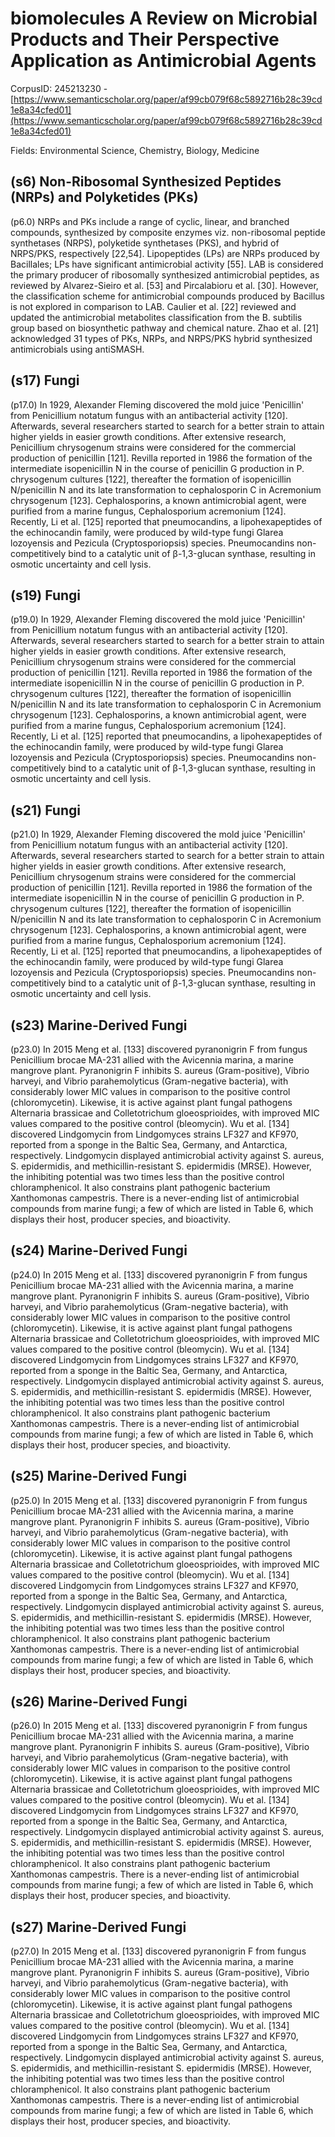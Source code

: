 # biomolecules A Review on Microbial Products and Their Perspective Application as Antimicrobial Agents

CorpusID: 245213230 - [https://www.semanticscholar.org/paper/af99cb079f68c5892716b28c39cd1e8a34cfed01](https://www.semanticscholar.org/paper/af99cb079f68c5892716b28c39cd1e8a34cfed01)

Fields: Environmental Science, Chemistry, Biology, Medicine

## (s6) Non-Ribosomal Synthesized Peptides (NRPs) and Polyketides (PKs)
(p6.0) NRPs and PKs include a range of cyclic, linear, and branched compounds, synthesized by composite enzymes viz. non-ribosomal peptide synthetases (NRPS), polyketide synthetases (PKS), and hybrid of NRPS/PKS, respectively [22,54]. Lipopeptides (LPs) are NRPs produced by Bacillales; LPs have significant antimicrobial activity [55]. LAB is considered the primary producer of ribosomally synthesized antimicrobial peptides, as reviewed by Alvarez-Sieiro et al. [53] and Pircalabioru et al. [30]. However, the classification scheme for antimicrobial compounds produced by Bacillus is not explored in comparison to LAB. Caulier et al. [22] reviewed and updated the antimicrobial metabolites classification from the B. subtilis group based on biosynthetic pathway and chemical nature. Zhao et al. [21] acknowledged 31 types of PKs, NRPs, and NRPS/PKS hybrid synthesized antimicrobials using antiSMASH.
## (s17) Fungi
(p17.0) In 1929, Alexander Fleming discovered the mold juice 'Penicillin' from Penicillium notatum fungus with an antibacterial activity [120]. Afterwards, several researchers started to search for a better strain to attain higher yields in easier growth conditions. After extensive research, Penicillium chrysogenum strains were considered for the commercial production of penicillin [121]. Revilla reported in 1986 the formation of the intermediate isopenicillin N in the course of penicillin G production in P. chrysogenum cultures [122], thereafter the formation of isopenicillin N/penicillin N and its late transformation to cephalosporin C in Acremonium chrysogenum [123]. Cephalosporins, a known antimicrobial agent, were purified from a marine fungus, Cephalosporium acremonium [124]. Recently, Li et al. [125] reported that pneumocandins, a lipohexapeptides of the echinocandin family, were produced by wild-type fungi Glarea lozoyensis and Pezicula (Cryptosporiopsis) species. Pneumocandins non-competitively bind to a catalytic unit of β-1,3-glucan synthase, resulting in osmotic uncertainty and cell lysis.
## (s19) Fungi
(p19.0) In 1929, Alexander Fleming discovered the mold juice 'Penicillin' from Penicillium notatum fungus with an antibacterial activity [120]. Afterwards, several researchers started to search for a better strain to attain higher yields in easier growth conditions. After extensive research, Penicillium chrysogenum strains were considered for the commercial production of penicillin [121]. Revilla reported in 1986 the formation of the intermediate isopenicillin N in the course of penicillin G production in P. chrysogenum cultures [122], thereafter the formation of isopenicillin N/penicillin N and its late transformation to cephalosporin C in Acremonium chrysogenum [123]. Cephalosporins, a known antimicrobial agent, were purified from a marine fungus, Cephalosporium acremonium [124]. Recently, Li et al. [125] reported that pneumocandins, a lipohexapeptides of the echinocandin family, were produced by wild-type fungi Glarea lozoyensis and Pezicula (Cryptosporiopsis) species. Pneumocandins non-competitively bind to a catalytic unit of β-1,3-glucan synthase, resulting in osmotic uncertainty and cell lysis.
## (s21) Fungi
(p21.0) In 1929, Alexander Fleming discovered the mold juice 'Penicillin' from Penicillium notatum fungus with an antibacterial activity [120]. Afterwards, several researchers started to search for a better strain to attain higher yields in easier growth conditions. After extensive research, Penicillium chrysogenum strains were considered for the commercial production of penicillin [121]. Revilla reported in 1986 the formation of the intermediate isopenicillin N in the course of penicillin G production in P. chrysogenum cultures [122], thereafter the formation of isopenicillin N/penicillin N and its late transformation to cephalosporin C in Acremonium chrysogenum [123]. Cephalosporins, a known antimicrobial agent, were purified from a marine fungus, Cephalosporium acremonium [124]. Recently, Li et al. [125] reported that pneumocandins, a lipohexapeptides of the echinocandin family, were produced by wild-type fungi Glarea lozoyensis and Pezicula (Cryptosporiopsis) species. Pneumocandins non-competitively bind to a catalytic unit of β-1,3-glucan synthase, resulting in osmotic uncertainty and cell lysis.
## (s23) Marine-Derived Fungi
(p23.0) In 2015 Meng et al. [133] discovered pyranonigrin F from fungus Penicillium brocae MA-231 allied with the Avicennia marina, a marine mangrove plant. Pyranonigrin F inhibits S. aureus (Gram-positive), Vibrio harveyi, and Vibrio parahemolyticus (Gram-negative bacteria), with considerably lower MIC values in comparison to the positive control (chloromycetin). Likewise, it is active against plant fungal pathogens Alternaria brassicae and Colletotrichum gloeosprioides, with improved MIC values compared to the positive control (bleomycin). Wu et al. [134] discovered Lindgomycin from Lindgomyces strains LF327 and KF970, reported from a sponge in the Baltic Sea, Germany, and Antarctica, respectively. Lindgomycin displayed antimicrobial activity against S. aureus, S. epidermidis, and methicillin-resistant S. epidermidis (MRSE). However, the inhibiting potential was two times less than the positive control chloramphenicol. It also constrains plant pathogenic bacterium Xanthomonas campestris. There is a never-ending list of antimicrobial compounds from marine fungi; a few of which are listed in Table 6, which displays their host, producer species, and bioactivity. 
## (s24) Marine-Derived Fungi
(p24.0) In 2015 Meng et al. [133] discovered pyranonigrin F from fungus Penicillium brocae MA-231 allied with the Avicennia marina, a marine mangrove plant. Pyranonigrin F inhibits S. aureus (Gram-positive), Vibrio harveyi, and Vibrio parahemolyticus (Gram-negative bacteria), with considerably lower MIC values in comparison to the positive control (chloromycetin). Likewise, it is active against plant fungal pathogens Alternaria brassicae and Colletotrichum gloeosprioides, with improved MIC values compared to the positive control (bleomycin). Wu et al. [134] discovered Lindgomycin from Lindgomyces strains LF327 and KF970, reported from a sponge in the Baltic Sea, Germany, and Antarctica, respectively. Lindgomycin displayed antimicrobial activity against S. aureus, S. epidermidis, and methicillin-resistant S. epidermidis (MRSE). However, the inhibiting potential was two times less than the positive control chloramphenicol. It also constrains plant pathogenic bacterium Xanthomonas campestris. There is a never-ending list of antimicrobial compounds from marine fungi; a few of which are listed in Table 6, which displays their host, producer species, and bioactivity. 
## (s25) Marine-Derived Fungi
(p25.0) In 2015 Meng et al. [133] discovered pyranonigrin F from fungus Penicillium brocae MA-231 allied with the Avicennia marina, a marine mangrove plant. Pyranonigrin F inhibits S. aureus (Gram-positive), Vibrio harveyi, and Vibrio parahemolyticus (Gram-negative bacteria), with considerably lower MIC values in comparison to the positive control (chloromycetin). Likewise, it is active against plant fungal pathogens Alternaria brassicae and Colletotrichum gloeosprioides, with improved MIC values compared to the positive control (bleomycin). Wu et al. [134] discovered Lindgomycin from Lindgomyces strains LF327 and KF970, reported from a sponge in the Baltic Sea, Germany, and Antarctica, respectively. Lindgomycin displayed antimicrobial activity against S. aureus, S. epidermidis, and methicillin-resistant S. epidermidis (MRSE). However, the inhibiting potential was two times less than the positive control chloramphenicol. It also constrains plant pathogenic bacterium Xanthomonas campestris. There is a never-ending list of antimicrobial compounds from marine fungi; a few of which are listed in Table 6, which displays their host, producer species, and bioactivity. 
## (s26) Marine-Derived Fungi
(p26.0) In 2015 Meng et al. [133] discovered pyranonigrin F from fungus Penicillium brocae MA-231 allied with the Avicennia marina, a marine mangrove plant. Pyranonigrin F inhibits S. aureus (Gram-positive), Vibrio harveyi, and Vibrio parahemolyticus (Gram-negative bacteria), with considerably lower MIC values in comparison to the positive control (chloromycetin). Likewise, it is active against plant fungal pathogens Alternaria brassicae and Colletotrichum gloeosprioides, with improved MIC values compared to the positive control (bleomycin). Wu et al. [134] discovered Lindgomycin from Lindgomyces strains LF327 and KF970, reported from a sponge in the Baltic Sea, Germany, and Antarctica, respectively. Lindgomycin displayed antimicrobial activity against S. aureus, S. epidermidis, and methicillin-resistant S. epidermidis (MRSE). However, the inhibiting potential was two times less than the positive control chloramphenicol. It also constrains plant pathogenic bacterium Xanthomonas campestris. There is a never-ending list of antimicrobial compounds from marine fungi; a few of which are listed in Table 6, which displays their host, producer species, and bioactivity. 
## (s27) Marine-Derived Fungi
(p27.0) In 2015 Meng et al. [133] discovered pyranonigrin F from fungus Penicillium brocae MA-231 allied with the Avicennia marina, a marine mangrove plant. Pyranonigrin F inhibits S. aureus (Gram-positive), Vibrio harveyi, and Vibrio parahemolyticus (Gram-negative bacteria), with considerably lower MIC values in comparison to the positive control (chloromycetin). Likewise, it is active against plant fungal pathogens Alternaria brassicae and Colletotrichum gloeosprioides, with improved MIC values compared to the positive control (bleomycin). Wu et al. [134] discovered Lindgomycin from Lindgomyces strains LF327 and KF970, reported from a sponge in the Baltic Sea, Germany, and Antarctica, respectively. Lindgomycin displayed antimicrobial activity against S. aureus, S. epidermidis, and methicillin-resistant S. epidermidis (MRSE). However, the inhibiting potential was two times less than the positive control chloramphenicol. It also constrains plant pathogenic bacterium Xanthomonas campestris. There is a never-ending list of antimicrobial compounds from marine fungi; a few of which are listed in Table 6, which displays their host, producer species, and bioactivity.   
